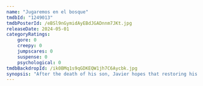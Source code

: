 ```yaml
---
name: "Jugaremos en el bosque"
tmdbId: "1249013"
tmdbPosterId: /eBSl9nGymidAyEBdJGADnnm7JKt.jpg
releaseDate: 2024-05-01
categoryRatings:
    gore: 0
    creepy: 0
    jumpscares: 0
    suspense: 0
    psychological: 0
tmdbBackdropId: /ik0BMq1s9qGDKEQW1jh7C6Aycbk.jpg
synopsis: "After the death of his son, Javier hopes that restoring his family's abandoned ranch will allow him and his wife Mariana, who attempted suicide, a new beginning, but his grandmother refuses."
---
```

